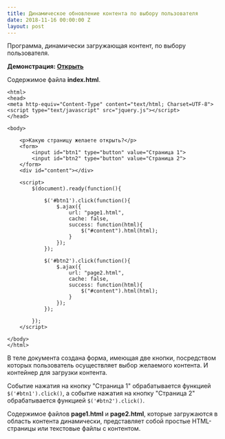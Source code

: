 ```yaml
---
title: Динамическое обновление контента по выбору пользователя
date: 2018-11-16 00:00:00 Z
layout: post
---
```


Программа, динамически загружающая контент, по выбору пользователя.

**Демонстрация: [Открыть](https://thimbleprojects.org/ukiran/576729/)**

Содержимое файла **index.html**.

    <html>  
    <head>  
    <meta http-equiv="Content-Type" content="text/html; Charset=UTF-8">  
    <script type="text/javascript" src="jquery.js"></script>  
    </head>  
      
    <body>  
          
        <p>Какую страницу желаете открыть?</p>  
        <form>  
            <input id="btn1" type="button" value="Страница 1">   
            <input id="btn2" type="button" value="Страница 2">  
        </form>  
        <div id="content"></div>  
          
        <script>  
            $(document).ready(function(){  
              
                $('#btn1').click(function(){  
                    $.ajax({  
                        url: "page1.html",  
                        cache: false,  
                        success: function(html){  
                            $("#content").html(html);  
                        }  
                    });  
                });  
                  
                $('#btn2').click(function(){  
                    $.ajax({  
                        url: "page2.html",  
                        cache: false,  
                        success: function(html){  
                            $("#content").html(html);  
                        }  
                    });  
                });  
                  
            });  
        </script>  
          
    </body>  
    </html>  

В теле документа создана форма, имеющая две кнопки, посредством которых пользователь осуществляет выбор желаемого контента. И контейнер для загрузки контента.

Событие нажатия на кнопку "Страница 1" обрабатывается функцией `$('#btn1').click()`, а событие нажатия на кнопку "Страница 2" обрабатывается функцией `$('#btn2').click()`.

Содержимое файлов **page1.html** и **page2.html**, которые загружаются в область контента динамически, представляет собой простые HTML-страницы или текстовые файлы с контентом.
